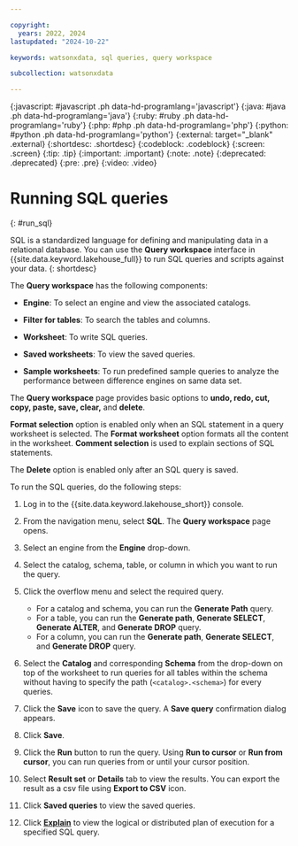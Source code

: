 ```yaml
---

copyright:
  years: 2022, 2024
lastupdated: "2024-10-22"

keywords: watsonxdata, sql queries, query workspace

subcollection: watsonxdata

---
```


{:javascript: #javascript .ph data-hd-programlang='javascript'}
{:java: #java .ph data-hd-programlang='java'}
{:ruby: #ruby .ph data-hd-programlang='ruby'}
{:php: #php .ph data-hd-programlang='php'}
{:python: #python .ph data-hd-programlang='python'}
{:external: target="_blank" .external}
{:shortdesc: .shortdesc}
{:codeblock: .codeblock}
{:screen: .screen}
{:tip: .tip}
{:important: .important}
{:note: .note}
{:deprecated: .deprecated}
{:pre: .pre}
{:video: .video}

# Running SQL queries
{: #run_sql}

SQL is a standardized language for defining and manipulating data in a relational database. You can use the **Query workspace** interface in {{site.data.keyword.lakehouse_full}} to run SQL queries and scripts against your data.
{: shortdesc}

The **Query workspace** has the following components:

- **Engine**: To select an engine and view the associated catalogs.

- **Filter for tables**: To search the tables and columns.

- **Worksheet**: To write SQL queries.

- **Saved worksheets**: To view the saved queries.

- **Sample worksheets**: To run predefined sample queries to analyze the performance between difference engines on same data set.

The **Query workspace** page provides basic options to **undo, redo, cut, copy, paste, save, clear,** and **delete**.

**Format selection** option is enabled only when an SQL statement in a query worksheet is selected. The **Format worksheet** option formats all the content in the worksheet. **Comment selection** is used to explain sections of SQL statements.

The **Delete** option is enabled only after an SQL query is saved.

To run the SQL queries, do the following steps:

1. Log in to the {{site.data.keyword.lakehouse_short}} console.
1. From the navigation menu, select **SQL**.  The **Query workspace** page opens.
1. Select an engine from the **Engine** drop-down.
1. Select the catalog, schema, table, or column in which you want to run the query.
1. Click the overflow menu and select the required query.

   * For a catalog and schema, you can run the **Generate Path** query.
   * For a table, you can run the **Generate path**, **Generate SELECT**, **Generate ALTER**, and **Generate DROP** query.
   * For a column, you can run the **Generate path**, **Generate SELECT**, and **Generate DROP** query.

1. Select the **Catalog** and corresponding **Schema** from the drop-down on top of the worksheet to run queries for all tables within the schema without having to specify the path (`<catalog>.<schema>`) for every queries.

1. Click the **Save** icon to save the query. A **Save query** confirmation dialog appears.
1. Click **Save**.
1. Click the **Run** button to run the query. Using **Run to cursor** or **Run from cursor**, you can run queries from or until your cursor position.
1. Select **Result set** or **Details** tab to view the results. You can export the result as a csv file using **Export to CSV** icon.
1. Click **Saved queries** to view the saved queries.
1. Click [**Explain**]({{site.data.keyword.ref-explain_sql_query-link}}) to view the logical or distributed plan of execution for a specified SQL query.

